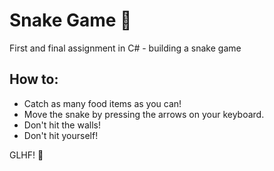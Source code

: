 # Snake Game :snake:
First and final assignment in C# - building a snake game

## How to:
- Catch as many food items as you can!
- Move the snake by pressing the arrows on your keyboard.
- Don't hit the walls!
- Don't hit yourself!

GLHF! :rocket: